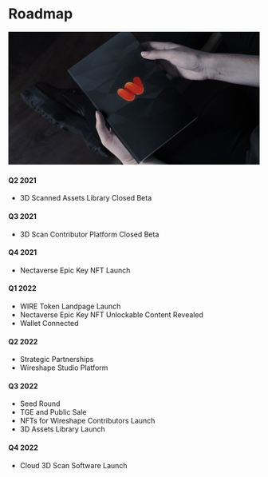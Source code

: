 # Roadmap

![](../.gitbook/assets/wireshape-notebook.jpg)

#### **Q2 2021**

* 3D Scanned Assets Library Closed Beta&#x20;

#### **Q3 2021**&#x20;

* 3D Scan Contributor Platform Closed Beta

#### **Q4 2021**&#x20;

* Nectaverse Epic Key NFT Launch&#x20;

#### **Q1 2022**&#x20;

* WIRE Token Landpage Launch
* Nectaverse Epic Key NFT Unlockable Content Revealed
* Wallet Connected

#### **Q2 2022**

* Strategic Partnerships
* Wireshape Studio Platform

#### **Q3 2022**&#x20;

* Seed Round
* TGE and Public Sale&#x20;
* NFTs for Wireshape Contributors Launch&#x20;
* 3D Assets Library Launch

#### **Q4 2022**

* Cloud 3D Scan Software Launch
